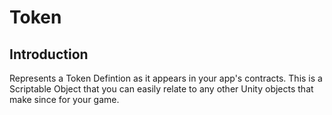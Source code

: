 # Token

## Introduction

Represents a Token Defintion as it appears in your app's contracts. This is a Scriptable Object that you can easily relate to any other Unity objects that make since for your game.
